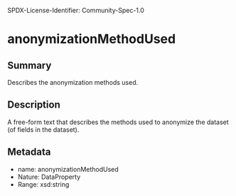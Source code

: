SPDX-License-Identifier: Community-Spec-1.0

# anonymizationMethodUsed

## Summary

Describes the anonymization methods used.

## Description

A free-form text that describes the methods used to anonymize the dataset (of fields in the dataset).

## Metadata

- name: anonymizationMethodUsed
- Nature: DataProperty
- Range: xsd:string
